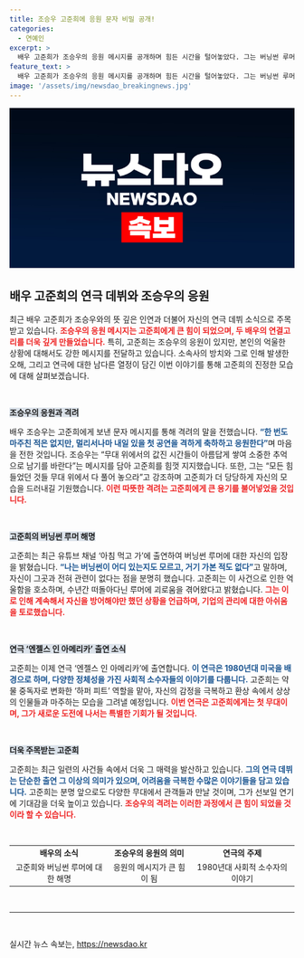 ```yaml
---
title: 조승우 고준희에 응원 문자 비밀 공개!
categories:
  - 연예인
excerpt: >
  배우 고준희가 조승우의 응원 메시지를 공개하며 힘든 시간을 털어놓았다. 그는 버닝썬 루머로 시달려온 억울함을 밝히고, 연극 무대에서의 새로운 시작을 다짐했다. 그가 어떻게 이 어려움을 극복할지 주목된다.
feature_text: >
  배우 고준희가 조승우의 응원 메시지를 공개하며 힘든 시간을 털어놓았다. 그는 버닝썬 루머로 시달려온 억울함을 밝히고, 연극 무대에서의 새로운 시작을 다짐했다. 그가 어떻게 이 어려움을 극복할지 주목된다.
image: '/assets/img/newsdao_breakingnews.jpg'
---
```


<p><img src="/assets/img/newsdao_breakingnews.jpg" alt="flaretime 속보" /></p>

<h2 data-ke-size="size26">배우 고준희의 연극 데뷔와 조승우의 응원</h2>

<p data-ke-size="size16">최근 배우 고준희가 조승우와의 뜻 깊은 인연과 더불어 자신의 연극 데뷔 소식으로 주목받고 있습니다. <b><span style="color: #ee2323;">조승우의 응원 메시지는 고준희에게 큰 힘이 되었으며, 두 배우의 연결고리를 더욱 깊게 만들었습니다.</span></b> 특히, 고준희는 조승우의 응원이 있지만, 본인의 억울한 상황에 대해서도 강한 메시지를 전달하고 있습니다. 소속사의 방치와 그로 인해 발생한 오해, 그리고 연극에 대한 남다른 열정이 담긴 이번 이야기를 통해 고준희의 진정한 모습에 대해 살펴보겠습니다.</p>

<p data-ke-size="size16">&nbsp;</p>

<p><b><span style="background-color: #21538527;">조승우의 응원과 격려</span></b> </p>

<p data-ke-size="size16">배우 조승우는 고준희에게 보낸 문자 메시지를 통해 격려의 말을 전했습니다. <b><span style="color: #1a5490;">“한 번도 마주친 적은 없지만, 멀리서나마 내일 있을 첫 공연을 격하게 축하하고 응원한다”</span></b>며 마음을 전한 것입니다. 조승우는 “무대 위에서의 값진 시간들이 아름답게 쌓여 소중한 추억으로 남기를 바란다”는 메시지를 담아 고준희를 힘껏 지지했습니다. 또한, 그는 “모든 힘들었던 것들 무대 위에서 다 풀어 놓으라”고 강조하며 고준희가 더 당당하게 자신의 모습을 드러내길 기원했습니다. <b><span style="color: #ee2323;">이런 따뜻한 격려는 고준희에게 큰 용기를 불어넣었을 것입니다.</span></b></p>

<p data-ke-size="size16">&nbsp;</p>

<p><b><span style="background-color: #21538527;">고준희의 버닝썬 루머 해명</span></b></p>

<p data-ke-size="size16">고준희는 최근 유튜브 채널 ‘아침 먹고 가’에 출연하여 버닝썬 루머에 대한 자신의 입장을 밝혔습니다. <b><span style="color: #1a5490;">“나는 버닝썬이 어디 있는지도 모르고, 거기 가본 적도 없다”</span></b>고 말하며, 자신이 그곳과 전혀 관련이 없다는 점을 분명히 했습니다. 고준희는 이 사건으로 인한 억울함을 호소하며, 수년간 떠돌아다닌 루머에 괴로움을 겪어왔다고 밝혔습니다. <b><span style="color: #ee2323;">그는 이로 인해 계속해서 자신을 방어해야만 했던 상황을 언급하며, 기업의 관리에 대한 아쉬움을 토로했습니다.</span></b></p>

<p data-ke-size="size16">&nbsp;</p>

<p><b><span style="background-color: #21538527;">연극 ‘엔젤스 인 아메리카’ 출연 소식</span></b></p>

<p data-ke-size="size16">고준희는 이제 연극 ‘엔젤스 인 아메리카’에 출연합니다. <b><span style="color: #1a5490;">이 연극은 1980년대 미국을 배경으로 하며, 다양한 정체성을 가진 사회적 소수자들의 이야기를 다룹니다.</span></b> 고준희는 약물 중독자로 변화한 ‘하퍼 피트’ 역할을 맡아, 자신의 감정을 극복하고 환상 속에서 상상의 인물들과 마주하는 모습을 그려낼 예정입니다. <b><span style="color: #ee2323;">이번 연극은 고준희에게는 첫 무대이며, 그가 새로운 도전에 나서는 특별한 기회가 될 것입니다.</span></b></p>

<p data-ke-size="size16">&nbsp;</p>

<p><b><span style="background-color: #21538527;">더욱 주목받는 고준희</span></b></p>

<p data-ke-size="size16">고준희는 최근 일련의 사건들 속에서 더욱 그 매력을 발산하고 있습니다. <b><span style="color: #1a5490;">그의 연극 데뷔는 단순한 출연 그 이상의 의미가 있으며, 어려움을 극복한 수많은 이야기들을 담고 있습니다.</span></b> 고준희는 분명 앞으로도 다양한 무대에서 관객들과 만날 것이며, 그가 선보일 연기에 기대감을 더욱 높이고 있습니다. <b><span style="color: #ee2323;">조승우의 격려는 이러한 과정에서 큰 힘이 되었을 것이라 할 수 있습니다.</span></b></p>

<p data-ke-size="size16">&nbsp;</p>

<table style="width: 100%; border-collapse: collapse;">
    <tr>
        <td style="text-align: center; height: 17px;"><b>배우의 소식</b></td>
        <td style="text-align: center; height: 17px;"><b>조승우의 응원의 의미</b></td>
        <td style="text-align: center; height: 17px;"><b>연극의 주제</b></td>
    </tr>
    <tr>
        <td style="text-align: center; height: 17px;">고준희와 버닝썬 루머에 대한 해명</td>
        <td style="text-align: center; height: 17px;">응원의 메시지가 큰 힘이 됨</td>
        <td style="text-align: center; height: 17px;">1980년대 사회적 소수자의 이야기</td>
    </tr>
</table>

<p data-ke-size="size16">&nbsp;</p>

<hr>

<p data-ke-size="size16">&nbsp;</p>
실시간 뉴스 속보는, <a href="https://newsdao.kr" rel="dofollow">https://newsdao.kr</a>


